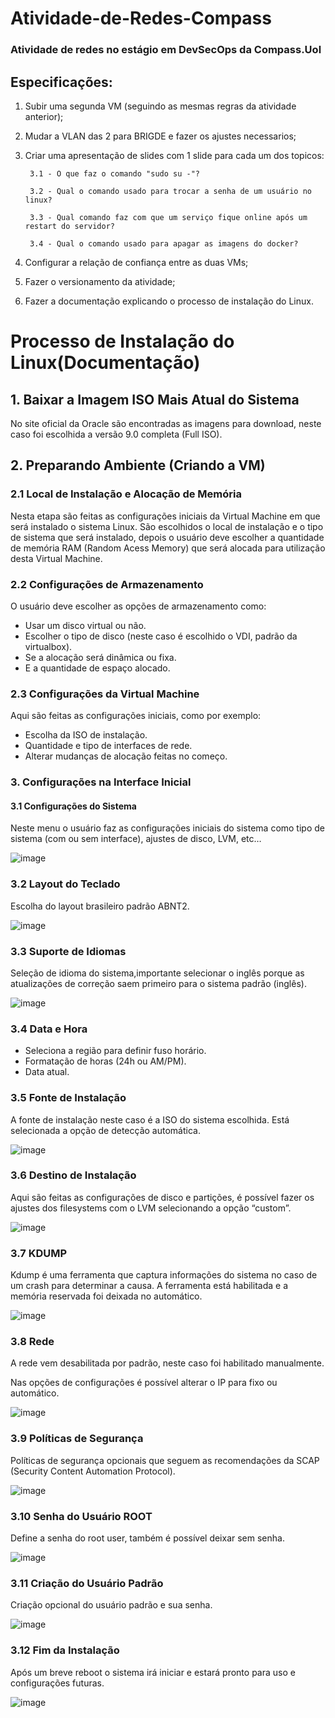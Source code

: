 # Atividade-de-Redes-Compass

### Atividade de redes no estágio em DevSecOps da Compass.Uol

## Especificações:
1) Subir uma segunda VM (seguindo as mesmas 
regras da atividade anterior);

2) Mudar a VLAN das 2 para BRIGDE e fazer os 
ajustes necessarios;

3) Criar uma apresentação de slides com 1 slide 
para cada um dos topicos:

        3.1 - O que faz o comando "sudo su -"?

        3.2 - Qual o comando usado para trocar a senha de um usuário no linux?

        3.3 - Qual comando faz com que um serviço fique online após um restart do servidor?

        3.4 - Qual o comando usado para apagar as imagens do docker?

4) Configurar a relação de confiança entre as duas 
VMs;

5) Fazer o versionamento da atividade;

6) Fazer a documentação explicando o processo 
de instalação do Linux.

# Processo de Instalação do Linux(Documentação)

## 1. Baixar a Imagem ISO Mais Atual do Sistema

No site oficial da Oracle são encontradas as imagens para download, neste caso foi escolhida a versão 9.0 completa (Full ISO).

## 2. Preparando Ambiente (Criando a VM)

### 2.1 Local de Instalação e Alocação de Memória

Nesta etapa são feitas as configurações iniciais da Virtual Machine em que será instalado o sistema Linux.
São escolhidos o local de instalação e o tipo de sistema que será instalado, depois o usuário deve escolher a quantidade de memória RAM (Random Acess Memory) que será alocada para utilização desta Virtual Machine.

### 2.2 Configurações de Armazenamento

O usuário deve escolher as opções de armazenamento como:

- Usar um disco virtual ou não.
- Escolher o tipo de disco (neste caso é escolhido o VDI, padrão da virtualbox).
- Se a alocação será dinâmica ou fixa.
- E a quantidade de espaço alocado.

### 2.3 Configurações da Virtual Machine

Aqui são feitas as configurações iniciais, como por exemplo:

- Escolha da ISO de instalação.
- Quantidade e tipo de interfaces de rede.
- Alterar mudanças de alocação feitas no começo.

### 3. Configurações na Interface Inicial

#### 3.1 Configurações do Sistema

Neste menu o usuário faz as configurações iniciais do sistema como tipo de sistema (com ou sem interface), ajustes de disco, LVM, etc…

![image](https://user-images.githubusercontent.com/70618577/180377762-201d7da1-e407-4e17-9fe5-07dc9257c4c9.png)

### 3.2 Layout do Teclado

Escolha do layout brasileiro padrão ABNT2.

![image](https://user-images.githubusercontent.com/70618577/180378091-85a2648f-56b3-44e1-b84f-261e24c8dd99.png)

### 3.3 Suporte de Idiomas

Seleção de idioma do sistema,importante selecionar o inglês porque as atualizações de correção saem primeiro para o sistema padrão (inglês).

![image](https://user-images.githubusercontent.com/70618577/180378579-32d4baa9-abcc-4521-8cea-dfd248165ef6.png)

### 3.4 Data e Hora

- Seleciona a região para definir fuso horário.
- Formatação de horas (24h ou AM/PM).
- Data atual.


### 3.5 Fonte de Instalação

A fonte de instalação neste caso é a ISO do sistema escolhida. Está selecionada a opção de detecção automática.

![image](https://user-images.githubusercontent.com/70618577/180378316-1e3ecb3e-56fe-4ac1-a68d-b7e0d1fb7f6f.png)

### 3.6 Destino de Instalação

Aqui são feitas as configurações de disco e partições, é possível fazer os ajustes dos filesystems com o LVM selecionando a opção “custom”.

![image](https://user-images.githubusercontent.com/70618577/180378429-94fdc470-7d78-4aaa-bd1f-37894b0be857.png)

### 3.7 KDUMP

Kdump é uma ferramenta que captura informações do sistema no caso de um crash para determinar a causa. A ferramenta está habilitada e a memória reservada foi deixada no automático.

![image](https://user-images.githubusercontent.com/70618577/180378675-74e63344-cadf-427a-b392-cd76088e4cb4.png)

### 3.8 Rede 

A rede vem desabilitada por padrão, neste caso foi habilitado manualmente.

Nas opções de configurações é possível alterar o IP para fixo ou automático.

![image](https://user-images.githubusercontent.com/70618577/180382109-48a65e21-4750-4d8d-8388-18099f50db97.png)

### 3.9 Políticas de Segurança

Políticas de segurança opcionais que seguem as recomendações da SCAP (Security Content Automation Protocol).

![image](https://user-images.githubusercontent.com/70618577/180379762-17b96369-0943-4795-9cdd-b3be59b9c3f8.png)

### 3.10 Senha do Usuário ROOT

Define a senha do root user, também é possível deixar sem senha.

![image](https://user-images.githubusercontent.com/70618577/180379890-e402533f-ae2e-4d49-a602-a8c45ce87021.png)

 ### 3.11 Criação do Usuário Padrão
 
Criação opcional do usuário padrão e sua senha. 

![image](https://user-images.githubusercontent.com/70618577/180380082-d84751fc-8715-43fc-96e5-63a238376dc0.png)

### 3.12 Fim da Instalação

Após um breve reboot o sistema irá iniciar e estará pronto para uso e configurações futuras.

![image](https://user-images.githubusercontent.com/70618577/180380150-aa8e6fc2-7041-442f-ba95-8018c9014efd.png)

